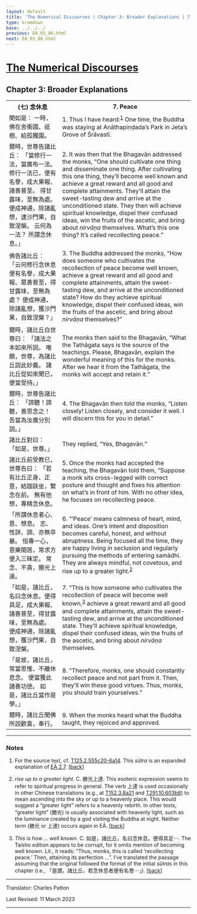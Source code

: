 ```yaml
---
layout: default
title: 'The Numerical Discourses | Chapter 3: Broader Explanations | 7. Peace'
type: kramdown
base: ../../../
previous: EA_03_06.html
next: EA_03_08.html
---
```


<h1><a href='../index.html'>The Numerical Discourses</a></h1>
<h2>Chapter 3: Broader Explanations</h2>

<table class="trans">
  <th class='ch'>(七) 念休息</th>
  <th class='en'>7. Peace</th>
  <tr>
    <td class='ch' title='T125.2.555c20'>聞如是： 一時，佛在舍衞國、祇樹、給孤獨園。</td>
    <td id='p1'>1. Thus I have heard:<sup id="ref1"><a href="#n1">1</a></sup> One time, the Buddha was staying at Anāthapiṇḍada’s Park in Jeta’s Grove of Śrāvastī.</td>
  </tr>
  <tr>
    <td class='ch' title='T125.2.555c21'>爾時，世尊告諸比丘： 「當修行一法，當廣布一法。 修行一法已，便有名譽，成大果報、諸善普至。 得甘露味，至無為處。 便成神通，除諸亂想，逮沙門果，自致涅槃。 云何為一法？ 所謂念休息。」</td>
    <td id='p2'>2. It was then that the Bhagavān addressed the monks, “One should cultivate one thing and disseminate one thing. After cultivating this one thing, they’ll become well known and achieve a great reward and all good and complete attainments. They’ll attain the sweet-tasting dew and arrive at the unconditioned state. They then will achieve spiritual knowledge, dispel their confused ideas, win the fruits of the ascetic, and bring about <em>nirvāṇa</em> themselves. What’s this one thing? It’s called recollecting peace.”</td>
  </tr>
  <tr>
    <td class='ch' title='T125.2.555c25'>佛告諸比丘： 「云何修行念休息便有名譽，成大果報、眾善普至，得甘露味，至無為處？ 便成神通，除諸亂想，獲沙門果，自致涅槃？」</td>
    <td id='p3'>3. The Buddha addressed the monks, “How does someone who cultivates the recollection of peace become well known, achieve a great reward and all good and complete attainments, attain the sweet-tasting dew, and arrive at the unconditioned state? How do they achieve spiritual knowledge, dispel their confused ideas, win the fruits of the ascetic, and bring about <em>nirvāṇa</em> themselves?”</td>
  </tr>
  <tr>
    <td class='ch' title='T125.2.555c28'>爾時，諸比丘白世尊曰： 「諸法之本如來所説。 唯願，世尊，為諸比丘説此妙義。 諸比丘從如來聞已，便當受持。」</td>
    <td>The monks then said to the Bhagavān, “What the Tathāgata says is the source of the teachings. Please, Bhagavān, explain the wonderful meaning of this for the monks. After we hear it from the Tathāgata, the monks will accept and retain it.”</td>
  </tr>
  <tr>
    <td class='ch' title='T125.2.556a1'>爾時，世尊告諸比丘： 「諦聽！諦聽，善思念之！ 吾當為汝廣分別説。」</td>
    <td id='p4'>4. The Bhagavān then told the monks, “Listen closely! Listen closely, and consider it well. I will discern this for you in detail.”</td>
  </tr>
  <tr>
    <td class='ch' title='T125.2.556a3'>諸比丘對曰： 「如是，世尊。」</td>
    <td>They replied, “Yes, Bhagavān.”</td>
  </tr>
  <tr>
    <td class='ch' title='T125.2.556a4'>諸比丘前受教已，世尊告曰： 「若有比丘正身、正意，結跏趺坐，繋念在前。 無有他想，專精念休息。</td>
    <td id='p5'>5. Once the monks had accepted the teaching, the Bhagavān told them, “Suppose a monk sits cross-legged with correct posture and thought and fixes his attention on what’s in front of him. With no other idea, he focuses on recollecting peace.</td>
  </tr>
  <tr>
    <td class='ch' title='T125.2.556a6'>「所謂休息者心、意、想息。 志、性詳、諦、亦無卒暴。 恒專一心，意樂閑居，常求方便入三昧定。 常念、不貪，勝光上達。</td>
    <td id='p6'>6. “‘Peace’ means calmness of heart, mind, and ideas. One’s intent and disposition becomes careful, honest, and without abruptness. Being focused all the time, they are happy living in seclusion and regularly pursuing the methods of entering samādhi. They are always mindful, not covetous, and rise up to a greater light.<sup id="ref2"><a href="#n2">2</a></sup></td>
  </tr>
  <tr>
    <td class='ch' title='T125.2.556a8'>「如是，諸比丘，名曰念休息。便得具足，成大果報、諸善普至，得甘露味，至無為處。 便成神通，除諸亂想，獲沙門果，自致涅槃。</td>
    <td id='p7'>7. “This is how someone who cultivates the recollection of peace will become well known,<sup id="ref3"><a href="#n3">3</a></sup> achieve a great reward and all good and complete attainments, attain the sweet-tasting dew, and arrive at the unconditioned state. They’ll achieve spiritual knowledge, dispel their confused ideas, win the fruits of the ascetic, and bring about <em>nirvāṇa</em> themselves.</td>
  </tr>
  <tr>
    <td class='ch' title='T125.2.556a11'>「是故，諸比丘，常當思惟、不離休息念。 便當獲此諸善功徳。 如是，諸比丘當作是學。」</td>
    <td id='p8'>8. “Therefore, monks, one should constantly recollect peace and not part from it. Then, they’ll win these good virtues. Thus, monks, you should train yourselves.”</td>
  </tr>
  <tr>
    <td class='ch' title='T125.2.556a13'>爾時，諸比丘聞佛所説歡喜，奉行。</td>
    <td id='p9'>9. When the monks heard what the Buddha taught, they rejoiced and approved.</td>
  </tr>
</table>

<hr/>

<h3 id="notes">Notes</h3>

<ol class="notes-list">
<li id="n1"><p>For the source text, cf. <a href="https://cbetaonline.dila.edu.tw/zh/T02n0125_p0555b25" target="_blank">T125.2.555c20-6a14</a>. This <em>sūtra</em> is an expanded explanation of <a href="../02/EA_02_07.html" target="_blank">EĀ 2.7</a>. [<a href="#ref1">back</a>]</p></li>
<li id="n2"><p><em>rise up to a greater light.</em> C. 勝光上達. This esoteric expression seems to refer to spiritual progress in general. The verb 上達 is used occasionally in other Chinese translations (e.g., at <a href="https://cbetaonline.dila.edu.tw/zh/T03n0152_p0008a21" target="_blank">T152.3.8a21</a> and <a href="https://cbetaonline.dila.edu.tw/zh/T10n0291_p0603b08" target="_blank">T291.10.603b8</a>) to mean ascending into the sky or up to a heavenly place. This would suggest a “greater light” refers to a heavenly rebirth. In other texts, “greater light” (勝光) is usually associated with heavenly light, such as the luminance created by a god visiting the Buddha at night. Neither term (勝光 or 上達) occurs again in EĀ. [<a href="#ref2">back</a>]</p></li>
<li id="n3"><p><em>This is how … well known.</em> C. 如是，諸比丘，名曰念休息。便得具足⋯. The Taisho edition appears to be corrupt, for it omits mention of becoming well known. Lit., it reads: “Thus, monks, this is called ‘recollecting peace.’ Then, attaining its perfection …”. I’ve translated the passage assuming that the original followed the format of the initial <em>sūtra</em>s in this chapter (i.e., 「是謂，諸比丘，若念休息者便有名譽⋯」). [<a href="#ref3">back</a>]</p></li>
</ol>
<hr/>

<p class="translator">Translator: Charles Patton</p>
<p class='revised'>Last Revised: 11 March 2023</p>

<hr/>